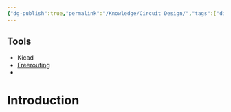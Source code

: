 ```yaml
---
{"dg-publish":true,"permalink":"/Knowledge/Circuit Design/","tags":["diy/material","electrical","industrial/hardware","microcontroller"]}
---
```


## Tools 
- Kicad
- [Freerouting](https://www.freerouting.app/) 
- 


# Introduction

